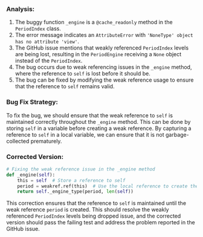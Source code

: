 ### Analysis:
1. The buggy function `_engine` is a `@cache_readonly` method in the `PeriodIndex` class.
2. The error message indicates an `AttributeError` with `'NoneType' object has no attribute 'view'`.
3. The GitHub issue mentions that weakly referenced `PeriodIndex` levels are being lost, resulting in the `PeriodEngine` receiving a `None` object instead of the `PeriodIndex`.
4. The bug occurs due to weak referencing issues in the `_engine` method, where the reference to `self` is lost before it should be.
5. The bug can be fixed by modifying the weak reference usage to ensure that the reference to `self` remains valid.

### Bug Fix Strategy:
To fix the bug, we should ensure that the weak reference to `self` is maintained correctly throughout the `_engine` method. This can be done by storing `self` in a variable before creating a weak reference. By capturing a reference to `self` in a local variable, we can ensure that it is not garbage-collected prematurely.

### Corrected Version:
```python
# Fixing the weak reference issue in the _engine method
def _engine(self):
    this = self  # Store a reference to self
    period = weakref.ref(this)  # Use the local reference to create the weak reference
    return self._engine_type(period, len(self))
``` 

This correction ensures that the reference to `self` is maintained until the weak reference `period` is created. This should resolve the weakly referenced `PeriodIndex` levels being dropped issue, and the corrected version should pass the failing test and address the problem reported in the GitHub issue.